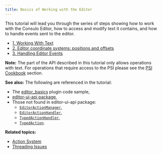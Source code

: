 ```yaml
---
title: Basics of Working with the Editor
---
```

<!-- Copyright 2000-2020 JetBrains s.r.o. and other contributors. Use of this source code is governed by the Apache 2.0 license that can be found in the LICENSE file. -->

This tutorial will lead you through the series of steps showing how to work with the Consulo Editor, how to access and modify text it contains, and how to handle events sent to the editor.
* [1. Working With Text](editor_basics/working_with_text.md)
* [2. Editor coordinate systems: positions and offsets](editor_basics/coordinates_system.md)
* [3. Handling Editor Events](editor_basics/editor_events.md)

**Note:** The part of the API described in this tutorial only allows operations with text.
For operations that require access to the PSI please see the [PSI Cookbook](/basics/psi_cookbook.md) section.

**See also:**
The following are referenced in the tutorial:
* The [editor_basics](https://github.com/JetBrains/intellij-sdk-code-samples/tree/master/editor_basics/) plugin code sample,
* [editor-ui-api package](upsource:///platform/editor-ui-api),
* Those not found in editor-ui-api package:
  * [`EditorActionManager`](upsource:///platform/platform-api/src/com/intellij/openapi/editor/actionSystem/EditorActionManager.java),
  * [`EditorActionHandler`](upsource:///platform/platform-api/src/com/intellij/openapi/editor/actionSystem/EditorActionHandler.java),
  * [`TypedActionHandler`](upsource:///platform/platform-api/src/com/intellij/openapi/editor/actionSystem/TypedActionHandler.java),
  * [`TypedAction`](upsource:///platform/platform-api/src/com/intellij/openapi/editor/actionSystem/TypedAction.java).

**Related topics:**
* [Action System](/tutorials/action_system.md)
* [Threading Issues](/basics/architectural_overview/general_threading_rules.md)
